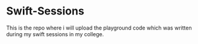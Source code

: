 # Swift-Sessions
This is the repo where i will upload the playground code which was written during my swift sessions in my college.
